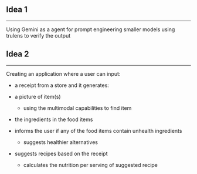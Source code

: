 
## Idea 1
---
Using Gemini as a agent for prompt engineering smaller models using trulens to verify the output

## Idea 2
---
Creating an application where a user can input:
 - a receipt from a store and it generates:
- a picture of item(s)
    - using the multimodal capabilities to find item

- the ingredients in the food items
- informs the user if any of the food items contain unhealth ingredients 
   - suggests healthier alternatives
- suggests recipes based on the receipt
   - calculates the nutrition per serving of suggested recipe
